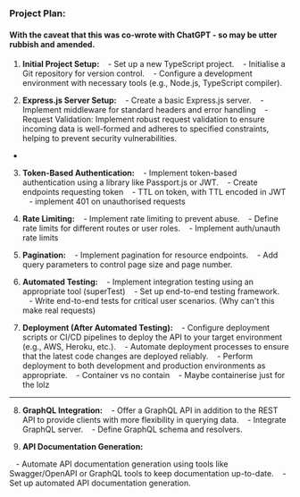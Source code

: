 ### Project Plan: 
#### With the caveat that this was co-wrote with ChatGPT - so may be utter rubbish and amended.

1. **Initial Project Setup:**
   - Set up a new TypeScript project.
   - Initialise a Git repository for version control.
   - Configure a development environment with necessary tools (e.g., Node.js, TypeScript compiler).
  
2. **Express.js Server Setup:**
   - Create a basic Express.js server.
   - Implement middleware for standard headers and error handling
   - Request Validation: Implement robust request validation to ensure incoming data is well-formed and adheres to specified constraints, helping to prevent security vulnerabilities. 
-
3. **Token-Based Authentication:**
   - Implement token-based authentication using a library like Passport.js or JWT.
   - Create endpoints requesting token
   - TTL on token, with TTL encoded in JWT
   - implement 401 on unauthorised requests

4. **Rate Limiting:**
   - Implement rate limiting to prevent abuse.
   - Define rate limits for different routes or user roles.
   - Implement auth/unauth rate limits

5. **Pagination:**
   - Implement pagination for resource endpoints.
   - Add query parameters to control page size and page number.

6. **Automated Testing:**
   - Implement integration testing using an appropriate tool (superTest) 
   - Set up end-to-end testing framework.
   - Write end-to-end tests for critical user scenarios. (Why can't this make real requests)

7. **Deployment (After Automated Testing):**
   - Configure deployment scripts or CI/CD pipelines to deploy the API to your target environment (e.g., AWS, Heroku, etc.).
   - Automate deployment processes to ensure that the latest code changes are deployed reliably.
   - Perform deployment to both development and production environments as appropriate. 
   - Container vs no contain 
   - Maybe containerise just for the lolz
----------------------------------------------------------------
8. **GraphQL Integration:**
   - Offer a GraphQL API in addition to the REST API to provide clients with more flexibility in querying data.
   - Integrate GraphQL server.
   - Define GraphQL schema and resolvers.

9. **API Documentation Generation:**

   - Automate API documentation generation using tools like Swagger/OpenAPI or GraphQL tools to keep documentation up-to-date.
   - Set up automated API documentation generation.